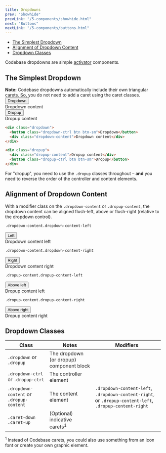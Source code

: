 ```yaml
---
title: Dropdowns
prev: "Showhide"
prevLink: "/5-components/showhide.html"
next: "Buttons"
nextLink: "/5-components/buttons.html"
---
```


<div class="on-page-toc b-thin rounded mb-3e py-1e">
  <ul class="menu small">
    <li class="menu-item"><a href="#the-simplest-dropdowns">The Simplest Dropdown</a></li>
    <li class="menu-item"><a href="#alignment-of-dropdown-content">Alignment of Dropdown Content</a></li>
    <li class="menu-item"><a href="#dropdown-classes">Dropdown Classes</a></li>
  </ul>
</div>

<p class="h4 thin">Codebase dropdowns are simple <a href="../codebase/5-components/activator.html">activator</a> components.</p>

## The Simplest Dropdown

<div class="bg-theme-2 mb-3e p-2e"><b>Note:</b> Codebase dropdowns automatically include their own  triangular carets. So, you do not need to add a caret using the caret classes.</div>

<div class="flexbox mb-3e">
  <div class="dropdown mr-1e">
    <button class="btn dropdown-ctrl">Dropdown</button>
    <div class="dropdown-content nowrap">Dropdown content</div>
  </div>
  <div class="dropup">
    <button class="btn dropup-ctrl">Dropup</button>
    <div class="dropup-content nowrap">Dropup content</div>
  </div>
</div>

```HTML
<div class="dropdown">
  <button class="dropdown-ctrl btn btn-sm">Dropdown</button>
  <div class="dropdown-content">Dropdown content</div>
</div>

<div class="dropup">
  <div class="dropup-content">Dropup content</div>
  <button class="dropup-ctrl btn btn-sm">Dropup</button>
</div>
```

<div class="bg-theme-2 mb-3e p-2e">For "dropup", you need to use the <code>.dropup</code> classes throughout – <b>and</b> you need to reverse the order of the controller and content elements.</div>

## Alignment of Dropdown Content

With a modifier class on the `.dropdown-content` or `.dropup-content`, the dropdown content can be aligned flush-left, above or flush-right (relative to the dropdown control).

`.dropdown-content.dropdown-content-left`

<div class="dropdown mb-3e">
  <button class="btn dropdown-ctrl">Left</button>
  <div class="dropdown-content dropdown-content-left">Dropdown content left</div>
</div>

`.dropdown-content.dropdown-content-right`

<div class="dropdown dropdown-right mb-3e right">
  <button class="btn dropdown-ctrl">Right</button>
  <div class="dropdown-content dropdown-content-right">Dropdown content right</div>
</div>

`.dropup-content.dropup-content-left`

<div class="dropup mb-3e">
  <button class="btn dropup-ctrl">Above left</button>
  <div class="dropup-content dropup-content-left">Dropup content left</div>
</div>

`.dropup-content.dropup-content-right`

<div class="dropup mb-3e right">
  <button class="btn dropup-ctrl">Above right</button>
  <div class="dropup-content dropup-content-right">Dropup content right</div>
</div>

## Dropdown Classes

<table class="table">
  <thead>
    <tr>
      <th>Class</th>
      <th>Notes</th>
      <th>Modifiers</th>
    </tr>
  </thead>
  <tbody>
    <tr>
      <td><code>.dropdown</code> or <code>.dropup</code></td>
      <td>The dropdown (or dropup) component block</td>
      <td></td>
    </tr>
    <tr>
      <td><code>.dropdown-ctrl</code> or <code>.dropup-ctrl</code></td>
      <td>The controller element</td>
      <td></td>
    </tr>
    <tr>
      <td><code>.dropdown-content</code> or <code>.dropup-content</code></td>
      <td>The content element</td>
      <td><code>.dropdown-content-left</code>, <code>.dropdown-content-right</code>, or <code>.dropup-content-left</code>, <code>.dropup-content-right</code> </td>
    </tr>
    <tr>
      <td><code>.caret-down</code> <br>
        <code>.caret-up</code> <br>
      </td>
      <td>(Optional) indicative carets<sup>1</sup></td>
      <td></td>
    </tr>
  </tbody>
</table>

<sup>1</sup> Instead of Codebase carets, you could also use something from an icon font or create your own graphic element.
